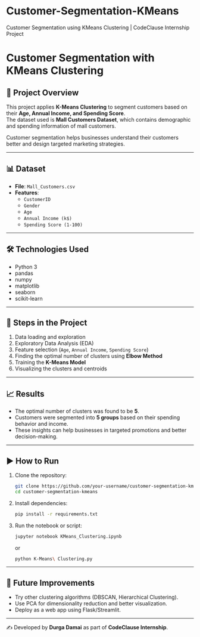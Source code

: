 # Customer-Segmentation-KMeans
Customer Segmentation using KMeans Clustering | CodeClause Internship Project
# Customer Segmentation with KMeans Clustering  

## 📌 Project Overview  
This project applies **K-Means Clustering** to segment customers based on their **Age, Annual Income, and Spending Score**.  
The dataset used is **Mall Customers Dataset**, which contains demographic and spending information of mall customers.  

Customer segmentation helps businesses understand their customers better and design targeted marketing strategies.  

---

## 📊 Dataset  
- **File**: `Mall_Customers.csv`  
- **Features**:
  - `CustomerID`
  - `Gender`
  - `Age`
  - `Annual Income (k$)`
  - `Spending Score (1-100)`

---

## 🛠️ Technologies Used  
- Python 3  
- pandas  
- numpy  
- matplotlib  
- seaborn  
- scikit-learn  

---

## 🚀 Steps in the Project  
1. Data loading and exploration  
2. Exploratory Data Analysis (EDA)  
3. Feature selection (`Age`, `Annual Income`, `Spending Score`)  
4. Finding the optimal number of clusters using **Elbow Method**  
5. Training the **K-Means Model**  
6. Visualizing the clusters and centroids  

---

## 📈 Results  
- The optimal number of clusters was found to be **5**.  
- Customers were segmented into **5 groups** based on their spending behavior and income.  
- These insights can help businesses in targeted promotions and better decision-making.  

---

## ▶️ How to Run  
1. Clone the repository:  
   ```bash
   git clone https://github.com/your-username/customer-segmentation-kmeans.git
   cd customer-segmentation-kmeans
   ```
2. Install dependencies:  
   ```bash
   pip install -r requirements.txt
   ```
3. Run the notebook or script:  
   ```bash
   jupyter notebook KMeans_Clustering.ipynb
   ```
   or  
   ```bash
   python K-Means\ Clustering.py
   ```

---

## 📌 Future Improvements  
- Try other clustering algorithms (DBSCAN, Hierarchical Clustering).  
- Use PCA for dimensionality reduction and better visualization.  
- Deploy as a web app using Flask/Streamlit.  

---

✍️ Developed by **Durga Damai** as part of **CodeClause Internship**.  

